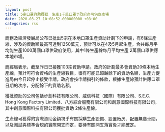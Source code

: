 ```yaml
---
layout: post
title: 5宗口罩資助獲批　生產1千萬口罩予政府亦可供應市場
date: 2020-03-27 10:08:52.000000000 +08:00
categories: rss
---
```


商務及經濟發展局公布已批出5宗在本地口罩生產資助計劃下的申請，有6條生產線，涉及的資助額最高可達到1250萬元，預計可以在4及5月起生產，合共每月平均能生產1000萬個口罩供政府使用，其中1條生產線每月平均生產 2萬個口罩供應本地市場。

商經局表示，截至昨日已接獲103宗資助申請。政府的計劃最多會資助20條本地生產線，預計可符合資格的生產線數目，很有可能已超越餘下的資助名額，生產力促進局由今日起停止接受申請，政府會按申請指引的條款，根據生產線預計供應口罩日期的次序，分配餘下的資助名額。
 
獲批資助的公司包括步創科技有限公司、威信科技（國際）有限公司、S.E.C. Hong Kong Factory Limited、八方綜合服務有限公司和創意國際科技有限公司，其中創意國際科技有限公司獲批資助 2條生產線。

生產線可獲得的實際資助金額視乎有關採購生產設備、設置廠房、配置無塵車間，以及測試與標準合規的實際開支而定，要待有關開支落實後才能確定。
